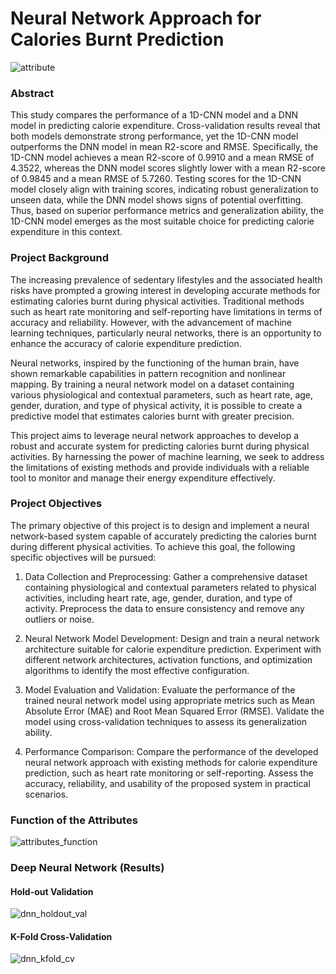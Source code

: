 # **Neural Network Approach for Calories Burnt Prediction**

![attribute](https://github.com/jeffwongqy/Biomedical-Healthcare-Genomics-Data-Science/assets/100281127/9797a2f0-ff1e-4de6-a746-8e29b453fc01)

### **Abstract**
This study compares the performance of a 1D-CNN model and a DNN model in predicting calorie expenditure. Cross-validation results reveal that both models demonstrate strong performance, yet the 1D-CNN model outperforms the DNN model in mean R2-score and RMSE. Specifically, the 1D-CNN model achieves a mean R2-score of 0.9910 and a mean RMSE of 4.3522, whereas the DNN model scores slightly lower with a mean R2-score of 0.9845 and a mean RMSE of 5.7260. Testing scores for the 1D-CNN model closely align with training scores, indicating robust generalization to unseen data, while the DNN model shows signs of potential overfitting. Thus, based on superior performance metrics and generalization ability, the 1D-CNN model emerges as the most suitable choice for predicting calorie expenditure in this context.

### **Project Background**
The increasing prevalence of sedentary lifestyles and the associated health risks have prompted a growing interest in developing accurate methods for estimating calories burnt during physical activities. Traditional methods such as heart rate monitoring and self-reporting have limitations in terms of accuracy and reliability. However, with the advancement of machine learning techniques, particularly neural networks, there is an opportunity to enhance the accuracy of calorie expenditure prediction.

Neural networks, inspired by the functioning of the human brain, have shown remarkable capabilities in pattern recognition and nonlinear mapping. By training a neural network model on a dataset containing various physiological and contextual parameters, such as heart rate, age, gender, duration, and type of physical activity, it is possible to create a predictive model that estimates calories burnt with greater precision.

This project aims to leverage neural network approaches to develop a robust and accurate system for predicting calories burnt during physical activities. By harnessing the power of machine learning, we seek to address the limitations of existing methods and provide individuals with a reliable tool to monitor and manage their energy expenditure effectively.

### **Project Objectives**
The primary objective of this project is to design and implement a neural network-based system capable of accurately predicting the calories burnt during different physical activities. To achieve this goal, the following specific objectives will be pursued:

1. Data Collection and Preprocessing: Gather a comprehensive dataset containing physiological and contextual parameters related to physical activities, including heart rate, age, gender, duration, and type of activity. Preprocess the data to ensure consistency and remove any outliers or noise.

2. Neural Network Model Development: Design and train a neural network architecture suitable for calorie expenditure prediction. Experiment with different network architectures, activation functions, and optimization algorithms to identify the most effective configuration.

3. Model Evaluation and Validation: Evaluate the performance of the trained neural network model using appropriate metrics such as Mean Absolute Error (MAE) and Root Mean Squared Error (RMSE). Validate the model using cross-validation techniques to assess its generalization ability.

4. Performance Comparison: Compare the performance of the developed neural network approach with existing methods for calorie expenditure prediction, such as heart rate monitoring or self-reporting. Assess the accuracy, reliability, and usability of the proposed system in practical scenarios.

### **Function of the Attributes**
![attributes_function](https://github.com/jeffwongqy/Biomedical-Healthcare-Genomics-Data-Science/assets/100281127/ee77f307-6ddb-4e91-8264-9d136c89c7b8)

### **Deep Neural Network (Results)**
#### Hold-out Validation
![dnn_holdout_val](https://github.com/jeffwongqy/Biomedical-Healthcare-Genomics-Data-Science/assets/100281127/f121801b-c91f-4238-b00b-57ebdf77b833)

#### K-Fold Cross-Validation 
![dnn_kfold_cv](https://github.com/jeffwongqy/Biomedical-Healthcare-Genomics-Data-Science/assets/100281127/cf337768-87bf-4b10-8db2-b24d52d76ddb)

